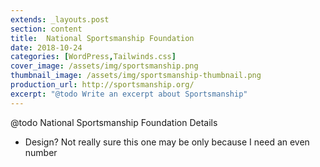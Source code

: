 ```yaml
---
extends: _layouts.post
section: content
title:  National Sportsmanship Foundation
date: 2018-10-24
categories: [WordPress,Tailwinds.css]
cover_image: /assets/img/sportsmanship.png
thumbnail_image: /assets/img/sportsmanship-thumbnail.png
production_url: http://sportsmanship.org/
excerpt: "@todo Write an excerpt about Sportsmanship"
---
```


@todo National Sportsmanship Foundation Details
- Design? Not really sure this one may be only because I need an even number
